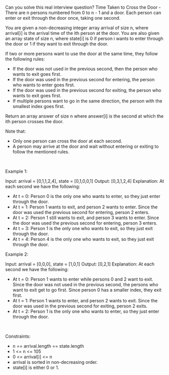 Can you solve this real interview question? Time Taken to Cross the Door - There are n persons numbered from 0 to n - 1 and a door. Each person can enter or exit through the door once, taking one second.

You are given a non-decreasing integer array arrival of size n, where arrival[i] is the arrival time of the ith person at the door. You are also given an array state of size n, where state[i] is 0 if person i wants to enter through the door or 1 if they want to exit through the door.

If two or more persons want to use the door at the same time, they follow the following rules:

 * If the door was not used in the previous second, then the person who wants to exit goes first.
 * If the door was used in the previous second for entering, the person who wants to enter goes first.
 * If the door was used in the previous second for exiting, the person who wants to exit goes first.
 * If multiple persons want to go in the same direction, the person with the smallest index goes first.

Return an array answer of size n where answer[i] is the second at which the ith person crosses the door.

Note that:

 * Only one person can cross the door at each second.
 * A person may arrive at the door and wait without entering or exiting to follow the mentioned rules.

 

Example 1:


Input: arrival = [0,1,1,2,4], state = [0,1,0,0,1]
Output: [0,3,1,2,4]
Explanation: At each second we have the following:
- At t = 0: Person 0 is the only one who wants to enter, so they just enter through the door.
- At t = 1: Person 1 wants to exit, and person 2 wants to enter. Since the door was used the previous second for entering, person 2 enters.
- At t = 2: Person 1 still wants to exit, and person 3 wants to enter. Since the door was used the previous second for entering, person 3 enters.
- At t = 3: Person 1 is the only one who wants to exit, so they just exit through the door.
- At t = 4: Person 4 is the only one who wants to exit, so they just exit through the door.


Example 2:


Input: arrival = [0,0,0], state = [1,0,1]
Output: [0,2,1]
Explanation: At each second we have the following:
- At t = 0: Person 1 wants to enter while persons 0 and 2 want to exit. Since the door was not used in the previous second, the persons who want to exit get to go first. Since person 0 has a smaller index, they exit first.
- At t = 1: Person 1 wants to enter, and person 2 wants to exit. Since the door was used in the previous second for exiting, person 2 exits.
- At t = 2: Person 1 is the only one who wants to enter, so they just enter through the door.


 

Constraints:

 * n == arrival.length == state.length
 * 1 <= n <= 105
 * 0 <= arrival[i] <= n
 * arrival is sorted in non-decreasing order.
 * state[i] is either 0 or 1.